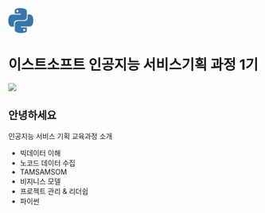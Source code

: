 <img src="image/python-color.svg" alt="mypy logo" width="50px"/>

이스트소프트 인공지능 서비스기획 과정 1기
=======================================

<img src="https://capsule-render.vercel.app/api?type=waving&color=auto&height=200&section=header&text=Welcome%20My%20Github!&fontSize=60" />




안녕하세요
---------------

인공지능 서비스 기획 교육과정 소개 

- 빅데이터 이해
- 노코드 데이터 수집
- TAMSAMSOM
- 비지니스 모델
- 프로젝트 관리 & 리더쉽
- 파이썬

